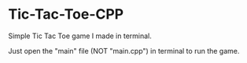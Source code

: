 # Tic-Tac-Toe-CPP

Simple Tic Tac Toe game I made in terminal.

Just open the "main" file (NOT "main.cpp") in terminal to run the game.

